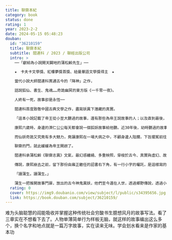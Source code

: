 ```yaml
---
title: 聊齋本紀
category: book
status: done
rating: 1
year: 2023-2-2
date: 2024-05-15 05:48:23
douban:
  id: "36210159"
  title: 聊齋本紀
  subtitle: 閻連科 / 2023 / 聯經出版公司
  intro: >
    ──「獻給為小說開天闢地的蒲松齡先生」──

    ★　卡夫卡文學獎、紅樓夢獎首獎、紐曼華語文學獎得主　★

    當代小說大師閻連科貫通古今的「降神」之作，

    話說狐仙、書生、鬼魂……奇詭幽冥的東方版《一千零一夜》。

    人終有一死，故事卻是永恆──

    閻連科首度致敬中國古典文學之作，盡寫妖異下潛藏的真實。

    「這本小說記載了帝王從小至大聽過的故事，還有那些為帝王說故事的人；以及直到最後，帝王自己終於也成了故事一角的故事……」

    康熙六歲時，身邊的濟仁公公每天都會說一個狐妖故事給他聽。近30年後，幼時聽過的故事，卻使這位稱帝掌權的天子心縈神繞，每晚上夢見那些狐狸。為解決皇帝的憂愁，濟仁為他找來能畫出一切事物的耿畫師──一切故事，就起於技藝精湛的耿畫師把自己的靈魂畫進了畫裡。這幅畫，更於數百年後的臺灣，引發慘絕人寰的踩踏事件……

    而仙妖奇詭又究竟有多大魅力，竟讓康熙在一場大病之中，不顧身邊人阻攔，下旨擺駕前往蒲生筆下中原的歡樂國，若有反對或違令者，斬立決──

    聊齋的門，就此緩緩為帝王開啟了。

    閻連科承蒲松齡《聊齋志異》文氣，最幻惑纏繞、多重映照，穿梭於古今、真實與虛幻、故事與故事之間的問鼎之作。華麗神異的角色、顛覆閱讀體驗的敘事，一個故事的終結，是另一個故事的起始；讀者最初跟著康熙帝一同聽故事，不知不覺中，竟發現自己也變成了故事當中的故事。

    傳說，康熙崩去之前，留下那份由雍正繼任的詔書右下角，有一行小字的囑託，是這樣寫的：

    「讀蒲生。讀蒲生。」

    蒲生一把推開故事門扉，放出的古今神鬼異妖，他們至今還在人世，透過鄉野傳說，透過小說家的筆，娓娓訴說。
  rating: 0
  cover: https://img9.doubanio.com/view/subject/l/public/s34395656.jpg
  link: https://book.douban.com/subject/36210159/
---
```


难为头脑聪慧的阎能吸收并掌握这种传统社会穷酸书生臆想风月的故事写法。看了三章实在不想看下去了。人物单薄简单行为样板无脑，就这样的故事编出这么多个，换个名字和地点就是一篇万字故事，实在读来无味。学会划水看来是作家的基本功